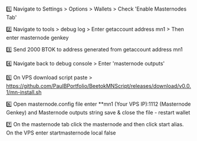 :one: Navigate to Settings > Options > Wallets > Check 'Enable Masternodes Tab'

:two: Navigate to tools > debug log > Enter getaccount address mn1 > Then enter masternode genkey

:three: Send 2000 BTOK to address generated from getaccount address mn1 

:four: Navigate back to debug console > Enter 'masternode outputs'

:five: On VPS  download script 
 paste > https://github.com/PaulBPortfolio/BeetokMNScript/releases/download/v0.0.1/mn-install.sh

:six: Open masternode.config file enter **mn1 (Your VPS IP):1112 (Masternode Genkey) and Masternode outputs string save & close the file - restart wallet

:seven: On the masternode tab click the masternode and then click start alias. On the VPS enter startmasternode local false
